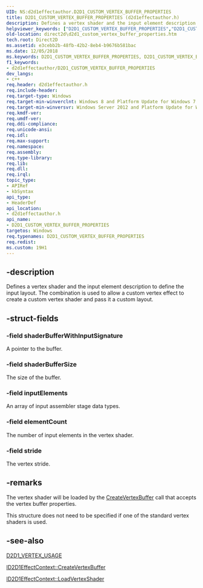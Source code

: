 ```yaml
---
UID: NS:d2d1effectauthor.D2D1_CUSTOM_VERTEX_BUFFER_PROPERTIES
title: D2D1_CUSTOM_VERTEX_BUFFER_PROPERTIES (d2d1effectauthor.h)
description: Defines a vertex shader and the input element description to define the input layout.
helpviewer_keywords: ["D2D1_CUSTOM_VERTEX_BUFFER_PROPERTIES","D2D1_CUSTOM_VERTEX_BUFFER_PROPERTIES structure [Direct2D]","d2d1effectauthor/D2D1_CUSTOM_VERTEX_BUFFER_PROPERTIES","direct2d.d2d1_custom_vertex_buffer_properties"]
old-location: direct2d\d2d1_custom_vertex_buffer_properties.htm
tech.root: Direct2D
ms.assetid: e3cebb2b-48fb-42b2-8eb4-b9676b581bac
ms.date: 12/05/2018
ms.keywords: D2D1_CUSTOM_VERTEX_BUFFER_PROPERTIES, D2D1_CUSTOM_VERTEX_BUFFER_PROPERTIES structure [Direct2D], d2d1effectauthor/D2D1_CUSTOM_VERTEX_BUFFER_PROPERTIES, direct2d.d2d1_custom_vertex_buffer_properties
f1_keywords:
- d2d1effectauthor/D2D1_CUSTOM_VERTEX_BUFFER_PROPERTIES
dev_langs:
- c++
req.header: d2d1effectauthor.h
req.include-header: 
req.target-type: Windows
req.target-min-winverclnt: Windows 8 and Platform Update for Windows 7 [desktop apps \| UWP apps]
req.target-min-winversvr: Windows Server 2012 and Platform Update for Windows Server 2008 R2 [desktop apps \| UWP apps]
req.kmdf-ver: 
req.umdf-ver: 
req.ddi-compliance: 
req.unicode-ansi: 
req.idl: 
req.max-support: 
req.namespace: 
req.assembly: 
req.type-library: 
req.lib: 
req.dll: 
req.irql: 
topic_type:
- APIRef
- kbSyntax
api_type:
- HeaderDef
api_location:
- d2d1effectauthor.h
api_name:
- D2D1_CUSTOM_VERTEX_BUFFER_PROPERTIES
targetos: Windows
req.typenames: D2D1_CUSTOM_VERTEX_BUFFER_PROPERTIES
req.redist: 
ms.custom: 19H1
---
```


## -description

Defines a vertex shader and the input element description to define the input layout. The combination is used to allow a custom vertex effect to create a custom vertex shader and pass it a custom layout.

## -struct-fields

### -field shaderBufferWithInputSignature

A pointer to the buffer.

### -field shaderBufferSize

The size of the buffer.

### -field inputElements

An array of input assembler stage data types.

### -field elementCount

The number of input elements in the vertex shader.

### -field stride

The vertex stride.

## -remarks

The vertex shader will be loaded by the <a href="https://docs.microsoft.com/windows/desktop/api/d2d1effectauthor/nf-d2d1effectauthor-id2d1effectcontext-createvertexbuffer">CreateVertexBuffer</a> call that accepts the vertex buffer properties.

This structure does not need to be specified if one of the standard vertex shaders is used.

## -see-also

<a href="https://docs.microsoft.com/windows/desktop/api/d2d1effectauthor/ne-d2d1effectauthor-d2d1_vertex_usage">D2D1_VERTEX_USAGE</a>

<a href="https://docs.microsoft.com/windows/desktop/api/d2d1effectauthor/nf-d2d1effectauthor-id2d1effectcontext-createvertexbuffer">ID2D1EffectContext::CreateVertexBuffer</a>

<a href="https://docs.microsoft.com/windows/desktop/api/d2d1effectauthor/nf-d2d1effectauthor-id2d1effectcontext-loadvertexshader">ID2D1EffectContext::LoadVertexShader</a>
